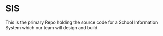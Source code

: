 # SIS
This is the primary Repo holding the source code for a School Information System which our team will design and build.
